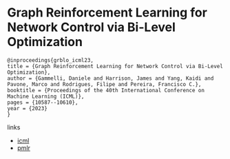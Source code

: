 # Graph Reinforcement Learning for Network Control via Bi-Level Optimization

```
@inproceedings{grblo_icml23,
title = {Graph Reinforcement Learning for Network Control via Bi-Level Optimization},
author = {Gammelli, Daniele and Harrison, James and Yang, Kaidi and Pavone, Marco and Rodrigues, Filipe and Pereira, Francisco C.},
booktitle = {Proceedings of the 40th International Conference on Machine Learning (ICML)},
pages = {10587--10610},
year = {2023}
}
```

links
- [icml](https://icml.cc/Conferences/2023/Schedule?showEvent=24340)
- [pmlr](https://proceedings.mlr.press/v202/gammelli23a.html)
